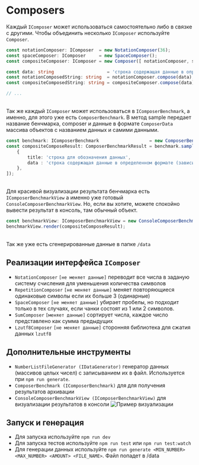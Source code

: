 # Composers

Каждый `IComposer` может использоваться самостоятельно либо в связке с другими. Чтобы объединить несколько `IComposer`
используйте `Composer`.

```typescript
const notationComposer: IComposer  = new NotationComposer(36);
const spaceComposer: IComposer     = new SpaceComposer();
const compositeComposer: IComposer = new Composer([ notationComposer, spaceComposer ]);

const data: string                    = 'строка содержащая данные в определенном формате (зависит от алгоритмов)';
const notationComposedString: string  = notationComposer.compose(data);
const compositeComposedString: string = compositeComposer.compose(data);

// ...
```

\
Так же каждый `IComposer` может использоваться в `IComposerBenchmark`, а именно, для этого уже есть `ComposerBenchmark`.
В метод sample передает название бенчмарка, composer и данные в формате `ComposerData` массива объектов с названием
данных и самими данными.

```typescript
const benchmark: IComposerBenchmark                   = new ComposerBenchmark([ new DataLossComposerValidator() ]);
const compositeComposeResult: ComposerBenchmarkResult = benchmark.sample('[Notation, Space]', compositeComposer, [
    {
        title: 'строка для обозначения данных',
        data : 'строка содержащая данные в определенном формате (зависит от алгоритмов)',
    },
]);
```

\
Для красивой визуализации результата бенчмарка есть `IComposerBenchmarkView` а именно уже
готовый `ConsoleComposerBenchmarkView`. Но, если вы хотите, можете спокойно вывести результат в консоль, там обычный
объект.

```typescript
const benchmarkView: IComposerBenchmarkView = new ConsoleComposerBenchmarkView({ headerLength: 180 });
benchmarkView.render(compositeComposeResult);
```

\
Так же уже есть сгенерированные данные в папке `/data`

## Реализации интерфейса `IComposer`

- `NotationComposer` `[не меняет данные]` переводит все числа в заданую систему счисления для уменьшения количества
  символов
- `RepetitionComposer` `[не меняет данные]` меняет повторяющиеся одинаковые символы если их больше 3 (одинарные)
- `SpaceComposer` `[не меняет данные]` убирает пробелы, но подходит только в тех случаях, если чанки состоят из 1 или 2
  символов.
- `SumComposer` `[меняет данные]` сортирует числа, каждое число представлено как сумма предыдущих
- `Lzutf8Composer` `[не меняет данные]` сторонняя библиотека для сжатия данных `lzutf8`

## Дополнительные инструменты

- `NumberListFileGenerator (IDataGenerator)` генератор данных (массивов целых чисел) с записыванием их в файл.
  Используется при `npm run generate`.
- `ComposerBenchmark (IComposerBenchmark)` для для получения результатов архивации
- `ConsoleComposerBenchmarkView (IComposerBenchmarkView)` для визуализации результатов в консоли
  ![Пример визуализации](https://sun1-88.userapi.com/impg/FF9t-fmqOnaOvMXv6szAPuDLy-3GAs7yubCrBw/OJ_nA6viWxs.jpg?size=1448x884&quality=96&sign=3c33a7c325f788f66c77ce6f3a33716d&type=album)

## Запуск и генерация

- Для запуска используйте `npm run dev`
- Для запуска тестов используйте `npm run test` или `npm run test:watch`
- Для генерации данных используйте `npm run generate <MIN_NUMBER> <MAX_NUMBER> <AMOUNT> <FILE_NAME>`. Файл попадет в
  /data

